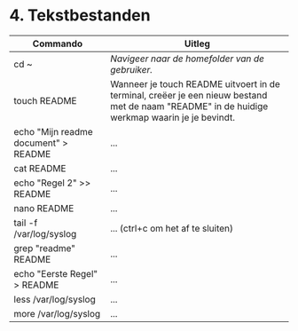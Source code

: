# 4. Tekstbestanden

Commando | Uitleg
--- | ---
cd ~ | _Navigeer naar de homefolder van de gebruiker._
touch README | Wanneer je touch README uitvoert in de terminal, creëer je een nieuw bestand met de naam "README" in de huidige werkmap waarin je je bevindt.
echo "Mijn readme document" > README  | ...
cat README | ...
echo "Regel 2" >> README | ...
nano README | ...
tail -f /var/log/syslog | ... (ctrl+c om het af te sluiten)
grep "readme" README | ...
echo "Eerste Regel" > README | ... 
less /var/log/syslog | ...
more /var/log/syslog | ...

